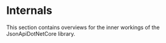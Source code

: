 # Internals

This section contains overviews for the inner workings of the JsonApiDotNetCore library.
